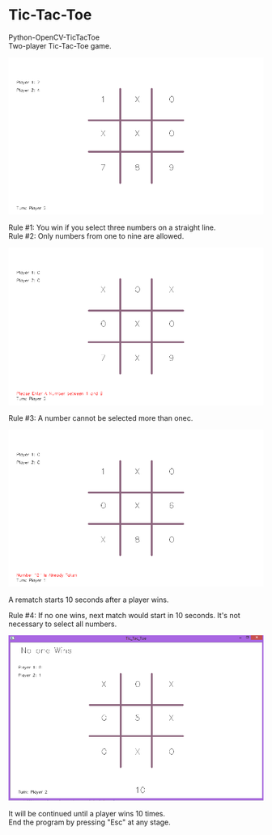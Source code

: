 # Tic-Tac-Toe
Python-OpenCV-TicTacToe  
Two-player Tic-Tac-Toe game.  
  
![](images/tic_tac_toe1.PNG)

Rule #1: You win if you select three numbers on a straight line.  
Rule #2: Only numbers from one to nine are allowed.  
  
![](images/tic_tac_toe2.PNG)  
  
Rule #3: A number cannot be selected more than onec.

![](images/tic_tac_toe3.PNG)
 
A rematch starts 10 seconds after a player wins. 
  
Rule #4: If no one wins, next match would start in 10 seconds. It's not necessary to select all numbers.   

![](images/tic_tac_toe4.PNG)

It will be continued until a player wins 10 times.  
End the program by pressing "Esc" at any stage.
